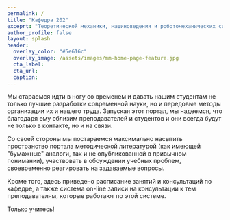 ```yaml
---
permalink: /
title: "Кафедра 202"
exceprt: "Теоретической механики, машиноведения и роботомеханических систем"
author_profile: false
layout: splash
header:
  overlay_color: "#5e616c"
  overlay_image: /assets/images/mm-home-page-feature.jpg
  cta_label:
  cta_url:
  caption:
---
```

Мы стараемся идти в ногу со временем и давать нашим студентам не только лучшие разработки современной науки, но и передовые методы организации их и нашего труда. Запуская этот портал, мы надеемся, что благодаря ему сблизим преподавателей и студентов и они всегда будут не только в контакте, но и на связи.

Со своей стороны мы постараемся максимально насытить пространство портала методической литературой (как имеющей "бумажные" аналоги, так и не опубликованной в привычном понимании), участвовать в обсуждении учебных проблем, своевременно реагировать на задаваемые вопросы.

Кроме того, здесь приведено расписание занятий и консультаций по кафедре, а также система on-line записи на консультации к тем преподавателям, которые работают по этой системе.

Только учитесь!
